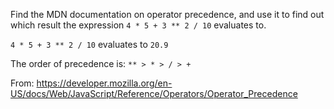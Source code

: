 Find the MDN documentation on operator precedence, and use it to find out which result the expression `4 * 5 + 3 ** 2 / 10` evaluates to.

`4 * 5 + 3 ** 2 / 10` evaluates to `20.9`

The order of precedence is: `** > * > / > +`

From: https://developer.mozilla.org/en-US/docs/Web/JavaScript/Reference/Operators/Operator_Precedence